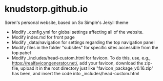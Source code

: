 # knudstorp.github.io
Søren's personal website, based on So Simple's Jekyll theme

  * Modify _config.yml for global settings affecting all of the website. 
  * Modify index.md for front page
  * Modify _data/navigation for settings regarding the top navigation panel
  * Modify files in the folder "subsites" for specific sites accessible from the top pabel
  * Modify _includes/head-custom.html for favicon. To do this, use, e.g., https://realfavicongenerator.net/, add your favicon, download the zip-file, upload it in the root directory just like "favicon_package_v0.16.zip" has been, and insert the code into _includes/head-custom.html 

